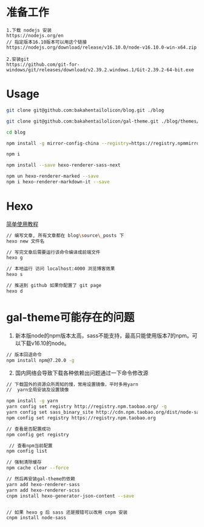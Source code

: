 # 准备工作

```
1.下载 nodejs 安装
https://nodejs.org/en
// 指定版本16.10版本可以用这个链接
https://nodejs.org/download/release/v16.10.0/node-v16.10.0-win-x64.zip

2.安装git
https://github.com/git-for-windows/git/releases/download/v2.39.2.windows.1/Git-2.39.2-64-bit.exe
```

# Usage

``` bash
git clone git@github.com:bakahentailolicon/blog.git ./blog

git clone git@github.com:bakahentailolicon/gal-theme.git ./blog/themes/gal-theme

cd blog

npm install -g mirror-config-china --registry=https://registry.npmmirror.com

npm i

npm install --save hexo-renderer-sass-next

npm un hexo-renderer-marked --save
npm i hexo-renderer-markdown-it --save

```

# Hexo

[简单使用教程](https://bakahentailolicon.github.io/2018/05/26/hello-world/)

``` bash
// 编写文章, 所有文章都在 blog\source\_posts 下
hexo new 文件名

// 写完文章后需要运行该命令编译成前端文件
hexo g

// 本地运行 访问 localhost:4000 浏览博客效果
hexo s

// 推送到 github 如果你配置了 git page 
hexo d
````

# gal-theme可能存在的问题

1. 新本版node的npm版本太高，sass不能支持，最高只能使用版本7的npm。可以下载v16.10的node。

``` bash
// 版本回退命令 
npm install npm@7.20.0 -g
```
	
2. 国内网络会导致下载各种依赖出问题通过一下命令修改源

``` bash
// 下载国外的资源众所周知的慢，常用设置镜像，平时多用yarn
//  yarn全局安装及设置镜像

npm install -g yarn
yarn config set registry http://registry.npm.taobao.org/ -g
yarn config set sass_binary_site http://cdn.npm.taobao.org/dist/node-sass -g
npm config set registry https://registry.npm.taobao.org

// 查看是否配置成功
npm config get registry 

 // 查看npm当前配置
npm config list

// 强制清除缓存
npm cache clear --force 

// 然后再安装gal-theme的依赖
yarn add hexo-renderer-sass
yarn add hexo-renderer-scss
cnpm install hexo-generator-json-content --save


// 如果 hexo g 后 sass 还是报错可以改用 cnpm 安装
cnpm install node-sass

```